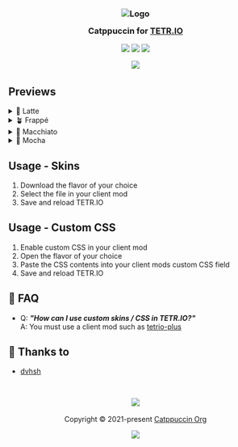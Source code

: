 <h3 align="center">
	<img src="https://raw.githubusercontent.com/catppuccin/catppuccin/main/assets/logos/exports/1544x1544_circle.png" width="100" alt="Logo"/><br/>
	<img src="https://raw.githubusercontent.com/catppuccin/catppuccin/main/assets/misc/transparent.png" height="30" width="0px"/>
	Catppuccin for <a href="https://tetr.io">TETR.IO</a>
	<img src="https://raw.githubusercontent.com/catppuccin/catppuccin/main/assets/misc/transparent.png" height="30" width="0px"/>
</h3>

<p align="center">
	<a href="https://github.com/dvhsh/tetrio/stargazers"><img src="https://img.shields.io/github/stars/dvhsh/tetrio?colorA=363a4f&colorB=b7bdf8&style=for-the-badge"></a>
	<a href="https://github.com/dvhsh/tetrio/issues"><img src="https://img.shields.io/github/issues/dvhsh/template?colorA=363a4f&colorB=f5a97f&style=for-the-badge"></a>
	<a href="https://github.com/dvhsh/tetrio/contributors"><img src="https://img.shields.io/github/contributors/dvhsh/tetrio?colorA=363a4f&colorB=a6da95&style=for-the-badge"></a>
</p>

<p align="center">
	<img src="https://raw.githubusercontent.com/catppuccin/catppuccin/main/assets/previews/preview.webp"/>
</p>

## Previews

<details>
<summary>🌻 Latte</summary>
<img src="https://raw.githubusercontent.com/catppuccin/catppuccin/main/assets/previews/latte.webp"/>
</details>
<details>
<summary>🪴 Frappé</summary>
<img src="https://raw.githubusercontent.com/catppuccin/catppuccin/main/assets/previews/frappe.webp"/>
</details>
<details>
<summary>🌺 Macchiato</summary>
<img src="https://raw.githubusercontent.com/catppuccin/catppuccin/main/assets/previews/macchiato.webp"/>
</details>
<details>
<summary>🌿 Mocha</summary>
<img src="https://raw.githubusercontent.com/catppuccin/catppuccin/main/assets/previews/mocha.webp"/>
</details>

## Usage - Skins
1. Download the flavor of your choice
2. Select the file in your client mod
3. Save and reload TETR.IO

## Usage - Custom CSS
1. Enable custom CSS in your client mod
2. Open the flavor of your choice
3. Paste the CSS contents into your client mods custom CSS field
3. Save and reload TETR.IO

<!-- The FAQ section is optional. Remove if needed.-->
## 🙋 FAQ

- Q: **_"How can I use custom skins / CSS in TETR.IO?"_**\
  A: You must use a client mod such as [tetrio-plus](https://gitlab.com/UniQMG/tetrio-plus)

## 💝 Thanks to

- [dvhsh](https://github.com/dvhsh)

&nbsp;

<p align="center">
	<img src="https://raw.githubusercontent.com/catppuccin/catppuccin/main/assets/footers/gray0_ctp_on_line.svg?sanitize=true" />
</p>

<p align="center">
	Copyright &copy; 2021-present <a href="https://github.com/catppuccin" target="_blank">Catppuccin Org</a>
</p>

<p align="center">
	<a href="https://github.com/catppuccin/catppuccin/blob/main/LICENSE"><img src="https://img.shields.io/static/v1.svg?style=for-the-badge&label=License&message=MIT&logoColor=d9e0ee&colorA=363a4f&colorB=b7bdf8"/></a>
</p>
